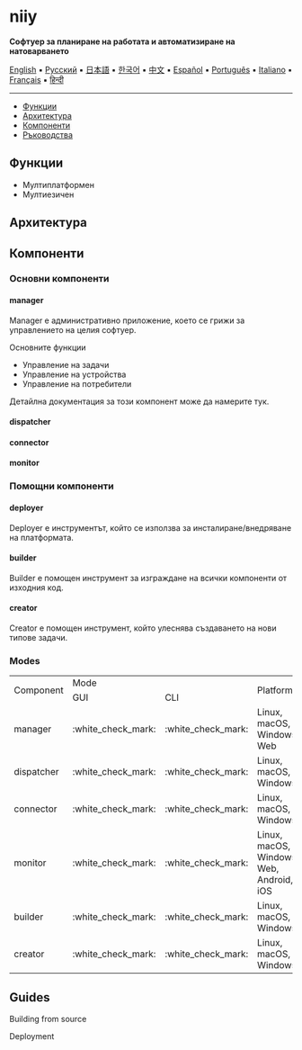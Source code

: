 # niiy
 
**Софтуер за планиране на работата и автоматизиране на натоварването**

[English](../../README.md) ▪ [Русский](docs/introduction/README_ru.md) ▪ [日本語](docs/introduction/README_jp.md) ▪ [한국어](docs/introduction/README_ko.md)
 ▪ [中文](docs/introduction/README_ja.md) ▪ [Español](docs/introduction/README_es.md) ▪ [Português](docs/introduction/README_pt.md) ▪ [Italiano](docs/introduction/README_it.md)
 ▪ [Français](docs/introduction/README_fr.md) ▪ [हिन्दी](docs/introduction/README_hi.md)

---

* [Функции](#функции)
* [Архитектура](#архитектура)
* [Компоненти](#компоненти)
* [Ръководства](#ръководства)

## Функции

- Мултиплатформен
- Мултиезичен

## Архитектура

## Компоненти

### Основни компоненти

#### manager

Manager е административно приложение, което се грижи за управлението на целия софтуер. 

Основните функции

- Управление на задачи
- Управление на устройства
- Управление на потребители

Детайлна документация за този компонент може да намерите тук.

#### dispatcher

#### connector

#### monitor

### Помощни компоненти

#### deployer

Deployer е инструментът, който се използва за инсталиране/внедряване на платформата.

#### builder

Builder е помощен инструмент за изграждане на всички компоненти от изходния код.

#### creator

Creator е помощен инструмент, който улеснява създаването на нови типове задачи.

### Modes
<table>
  <tr>
    <td rowspan="2">Component</td>
    <td colspan="2">Mode</td>
    <td rowspan="2">Platforms</td>
  </tr>
  <tr>
    <td>GUI</td>
    <td>CLI</td>
  </tr>
    <tr>
      <td>manager</td>
      <td>:white_check_mark:</td>
            <td>:white_check_mark:</td>
                        <td>Linux, macOS, Windows, Web</td>
    </tr>
        <tr>
          <td>dispatcher</td>
          <td>:white_check_mark:</td>
                <td>:white_check_mark:</td>
                           <td>Linux, macOS, Windows</td>
        </tr>
            <tr>
              <td>connector</td>
              <td>:white_check_mark:</td>
                    <td>:white_check_mark:</td>
                                           <td>Linux, macOS, Windows</td>
            </tr>
                <tr>
                  <td>monitor</td>
                  <td>:white_check_mark:</td>
                        <td>:white_check_mark:</td>
                            <td>Linux, macOS, Windows, Web, Android, iOS</td>
                </tr>
                    <tr>
                      <td>builder</td>
                      <td>:white_check_mark:</td>
                            <td>:white_check_mark:</td>
                                <td>Linux, macOS, Windows</td>
                    </tr>
                              <tr>
                                          <td>creator</td>
                                          <td>:white_check_mark:</td>
                                                <td>:white_check_mark:</td>
                                                    <td>Linux, macOS, Windows</td>
                                        </tr>
</table>
 
## Guides

Building from source

Deployment

